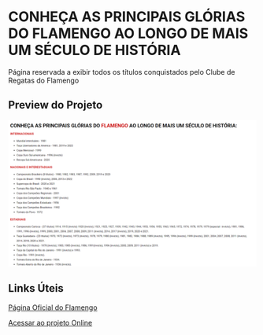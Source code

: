 # CONHEÇA AS PRINCIPAIS GLÓRIAS DO FLAMENGO AO LONGO DE MAIS UM SÉCULO DE HISTÓRIA
Página reservada a exibir todos os títulos conquistados pelo Clube de Regatas do Flamengo

## Preview do Projeto
![Títulos do Flamengo](/preview.PNG)

## Links Úteis
[Página Oficial do Flamengo](https://www.flamengo.com.br/titulosdoflamengo)

[Acessar ao projeto Online](https://xxweell.github.io/titulos-do-flamengo/)

